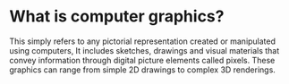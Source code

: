 # What is computer graphics?
This simply refers to any pictorial representation created or manipulated using computers, It includes sketches, drawings and visual materials that convey information through digital picture elements called pixels. These graphics can range from simple 2D drawings to complex 3D renderings.